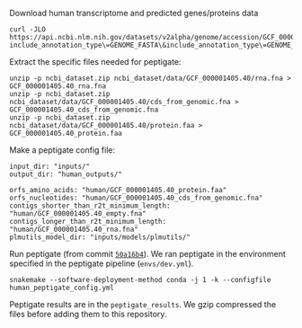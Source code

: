 Download human transcriptome and predicted genes/proteins data
```
curl -JLO https://api.ncbi.nlm.nih.gov/datasets/v2alpha/genome/accession/GCF_000001405.40/download\?include_annotation_type\=GENOME_FASTA\&include_annotation_type\=GENOME_GFF\&include_annotation_type\=RNA_FASTA\&include_annotation_type\=CDS_FASTA\&include_annotation_type\=PROT_FASTA\&include_annotation_type\=SEQUENCE_REPORT\&hydrated\=FULLY_HYDRATED
```

Extract the specific files needed for peptigate:
```
unzip -p ncbi_dataset.zip ncbi_dataset/data/GCF_000001405.40/rna.fna > GCF_000001405.40_rna.fna
unzip -p ncbi_dataset.zip ncbi_dataset/data/GCF_000001405.40/cds_from_genomic.fna > GCF_000001405.40_cds_from_genomic.fna
unzip -p ncbi_dataset.zip ncbi_dataset/data/GCF_000001405.40/protein.faa > GCF_000001405.40_protein.faa
```

Make a peptigate config file:
```
input_dir: "inputs/"
output_dir: "human_outputs/"

orfs_amino_acids: "human/GCF_000001405.40_protein.faa"
orfs_nucleotides: "human/GCF_000001405.40_cds_from_genomic.fna"
contigs_shorter_than_r2t_minimum_length: "human/GCF_000001405.40_empty.fna"
contigs_longer_than_r2t_minimum_length: "human/GCF_000001405.40_rna.fna"
plmutils_model_dir: "inputs/models/plmutils/"
```

Run peptigate (from commit [`50a16b4`](https://github.com/Arcadia-Science/peptigate/pull/23/commits/50a16b4e5be3c575fb7c98c73e42e1ca5635bdbc)).
We ran peptigate in the environment specified in the peptigate pipeline (`envs/dev.yml`).
```
snakemake --software-deployment-method conda -j 1 -k --configfile human_peptigate_config.yml
```

Peptigate results are in the `peptigate_results`.
We gzip compressed the files before adding them to this repository.
